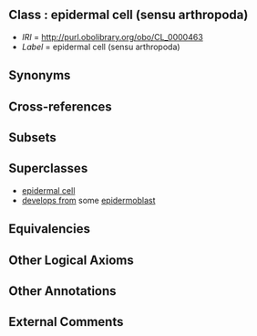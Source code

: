 
## Class : epidermal cell (sensu arthropoda)

 * *IRI* = http://purl.obolibrary.org/obo/CL_0000463
 * *Label* = epidermal cell (sensu arthropoda)

## Synonyms


## Cross-references


## Subsets


## Superclasses

 * [epidermal cell](../../CL/62/CL_0000362.md)
 * [develops from](../../RO/02/RO_0002202.md) some [epidermoblast](../../CL/64/CL_0000464.md)

## Equivalencies


## Other Logical Axioms


## Other Annotations


## External Comments

